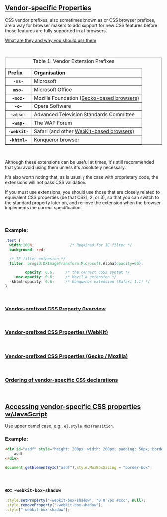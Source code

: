 ## [Vendor-specific Properties](https://www.sitepoint.com/vendor-specific-properties/)

CSS vendor prefixes, also sometimes known as or CSS browser prefixes, are a way for browser makers to add support for new CSS features before those features are fully supported in all browsers.

[What are they and why you should use them](https://www.thoughtco.com/css-vendor-prefixes-3466867)

<br>

<table cellpadding="0" cellspacing="0" border="1" id="vendorspecific__tbl_vendor-specific-extensions_vendor-extension-prefixes">
<caption><span class="tablecap">Table 1. Vendor Extension Prefixes</span></caption>
<thead align="left">
<tr>
<th id="d5977e87" class="firstcol width16.666666666666664">Prefix</th>
<th class="width83.33333333333334" id="d5977e90">Organisation</th>
</tr>
</thead>
<tbody>
<tr>
<th id="d5977e99" class="firstcol width16.666666666666664" headers="d5977e87"><code class="codeph">-ms-</code></th>
<td class="width83.33333333333334" headers="d5977e99 d5977e90">Microsoft</td>
</tr>
<tr>
<th id="d5977e109" class="firstcol width16.666666666666664" headers="d5977e87"><code class="codeph">mso-</code></th>
<td class="width83.33333333333334" headers="d5977e109 d5977e90">Microsoft Office</td>
</tr>
<tr>
<th id="d5977e119" class="firstcol width16.666666666666664" headers="d5977e87"><code class="codeph">-moz-</code></th>
<td class="width83.33333333333334" headers="d5977e119 d5977e90">Mozilla Foundation (<a title="" href="http://en.wikipedia.org/wiki/Gecko_(layout_engine)">Gecko-based browsers)</a></td>
</tr>
<tr>
<th id="d5977e131" class="firstcol width16.666666666666664" headers="d5977e87"><code class="codeph">-o-</code></th>
<td class="width83.33333333333334" headers="d5977e131 d5977e90">Opera Software</td>
</tr>
<tr>
<th id="d5977e141" class="firstcol width16.666666666666664" headers="d5977e87"><code class="codeph">-atsc-</code></th>
<td class="width83.33333333333334" headers="d5977e141 d5977e90">Advanced Television Standards Committee</td>
</tr>
<tr>
<th id="d5977e151" class="firstcol width16.666666666666664" headers="d5977e87"><code class="codeph">-wap-</code></th>
<td class="width83.33333333333334" headers="d5977e151 d5977e90">The WAP Forum</td>
</tr>
<tr>
<th id="d5977e161" class="firstcol width16.666666666666664" headers="d5977e87"><code class="codeph">-webkit-</code></th>
<td class="width83.33333333333334" headers="d5977e161 d5977e90">Safari (and other <a title="" href="http://trac.webkit.org/projects/webkit/wiki/Applications%20using%20WebKit">WebKit-based browsers)</a></td>
</tr>
<tr>
<th id="d5977e173" class="firstcol width16.666666666666664" headers="d5977e87"><code class="codeph">-khtml-</code></th>
<td class="width83.33333333333334" headers="d5977e173 d5977e90">Konqueror browser</td>
</tr>
</tbody>
</table>

<br>

Although these extensions can be useful at times, it's still recommended that you avoid using them unless it's absolutely necessary.

It's also worth noting that, as is usually the case with proprietary code, the extensions will not pass CSS validation.

If you must use extensions, you should use those that are closely related to equivalent CSS properties (be that CSS1, 2, or 3), so that you can switch to the standard property later on, and remove the extension when the browser implements the correct specification.

<br>

### Example:

```css
.test {
  width:100%;                /* Required for IE filter */
  background: red;

  /* IE filter extension */
  filter: progid:DXImageTransform.Microsoft.Alpha(opacity=60);

         opacity: 0.6;     /* the correct CSS3 syntax */
    -moz-opacity: 0.6;     /* Mozilla extension */
  -khtml-opacity: 0.6;     /* Konqueror extension (Safari 1.1) */
}
```
<br>

### [Vendor-prefixed CSS Property Overview](https://peter.sh/experiments/vendor-prefixed-css-property-overview/)
<br>

### [Vendor-prefixed CSS Properties (WebKit)](https://peter.sh/experiments/vendor-prefixed-css-properties-webkit/)
<br>

### [Vendor-prefixed CSS Properties (Gecko / Mozilla)](https://peter.sh/experiments/vendor-prefixed-css-properties-gecko/)
<br>

### [Ordering of vendor-specific CSS declarations](https://stackoverflow.com/questions/7080605/ordering-of-vendor-specific-css-declarations)
<br>

## [Accessing vendor-specific CSS properties w/JavaScript](https://stackoverflow.com/questions/10729620/accessing-vendor-specific-css-properties-w-javascript)

Use upper camel case, e.g., `el.style.MozTransition`.

### Example:

```html
<div id="asdf" style="height: 200px; width: 200px; padding: 50px; border: solid 10px #987">
    asdf
</div>
```

```js
document.getElementById("asdf").style.MozBoxSizing = "border-box";
```
<br>

### ex: `-webkit-box-shadow`

```js
.style.setProperty("-webkit-box-shadow", "0 0 7px #ccc", null);
.style.removeProperty("-webkit-box-shadow");
.style["-webkit-box-shadow"];
```
<br>
